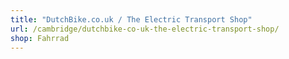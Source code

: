 ```yaml
---
title: "DutchBike.co.uk / The Electric Transport Shop"
url: /cambridge/dutchbike-co-uk-the-electric-transport-shop/
shop: Fahrrad
---
```

